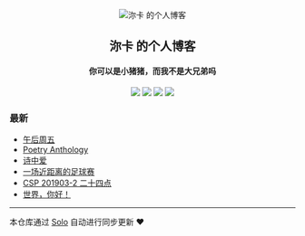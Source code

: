 <p align="center"><img alt="沵卡 的个人博客" src="https://static.b3log.org/images/brand/solo-32.png"></p><h2 align="center">
沵卡 的个人博客
</h2>

<h4 align="center">你可以是小猪猪，而我不是大兄弟吗</h4>
<p align="center"><a title="沵卡 的个人博客" target="_blank" href="https://github.com/Darren-wpc/solo-blog"><img src="https://img.shields.io/github/last-commit/Darren-wpc/solo-blog.svg?style=flat-square&color=FF9900"></a>
<a title="GitHub repo size in bytes" target="_blank" href="https://github.com/Darren-wpc/solo-blog"><img src="https://img.shields.io/github/repo-size/Darren-wpc/solo-blog.svg?style=flat-square"></a>
<a title="Solo Version" target="_blank" href="https://github.com/b3log/solo/releases"><img src="https://img.shields.io/badge/solo-3.6.5-f1e05a.svg?style=flat-square&color=blueviolet"></a>
<a title="Hits" target="_blank" href="https://github.com/b3log/hits"><img src="https://hits.b3log.org/Darren-wpc/solo-blog.svg"></a></p>

### 最新

* [午后周五](http://www.wpc1923.cn/articles/2019/10/29/1572362711049.html)
* [Poetry Anthology](http://www.wpc1923.cn/articles/2019/10/29/1572325412052.html)
* [诗中爱](http://www.wpc1923.cn/articles/2019/10/29/1572306215878.html)
* [一场近距离的足球赛](http://www.wpc1923.cn/articles/2019/10/24/1571846510557.html)
* [CSP 201903-2 二十四点](http://www.wpc1923.cn/articles/2019/10/23/1571789514068.html)
* [世界，你好！](http://www.wpc1923.cn/hello-solo)



---

本仓库通过 [Solo](https://github.com/b3log/solo) 自动进行同步更新 ❤️ 